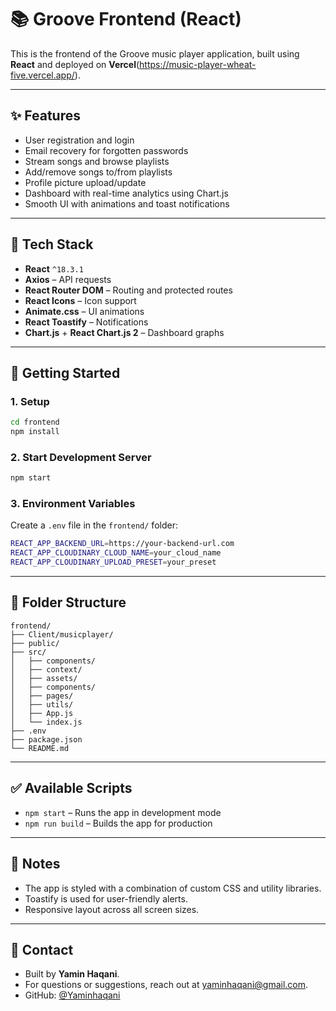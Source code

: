 # 📚 Groove Frontend (React)

This is the frontend of the Groove music player application, built using **React** and deployed on **Vercel**(https://music-player-wheat-five.vercel.app/).

---

## ✨ Features

* User registration and login
* Email recovery for forgotten passwords
* Stream songs and browse playlists
* Add/remove songs to/from playlists
* Profile picture upload/update
* Dashboard with real-time analytics using Chart.js
* Smooth UI with animations and toast notifications

---

## 🧩 Tech Stack

* **React** `^18.3.1`
* **Axios** – API requests
* **React Router DOM** – Routing and protected routes
* **React Icons** – Icon support
* **Animate.css** – UI animations
* **React Toastify** – Notifications
* **Chart.js** + **React Chart.js 2** – Dashboard graphs

---

## 🚀 Getting Started

### 1. Setup

```bash
cd frontend
npm install
```

### 2. Start Development Server

```bash
npm start
```

### 3. Environment Variables

Create a `.env` file in the `frontend/` folder:

```bash
REACT_APP_BACKEND_URL=https://your-backend-url.com
REACT_APP_CLOUDINARY_CLOUD_NAME=your_cloud_name
REACT_APP_CLOUDINARY_UPLOAD_PRESET=your_preset
```

---

## 👀 Folder Structure

```plaintext
frontend/
├── Client/musicplayer/
├── public/
├── src/
│   ├── components/
│   ├── context/
│   ├── assets/
│   ├── components/
│   ├── pages/
│   ├── utils/
│   ├── App.js
│   └── index.js
├── .env
├── package.json
└── README.md
```

---

## ✅ Available Scripts

* `npm start` – Runs the app in development mode
* `npm run build` – Builds the app for production

---

## 📄 Notes

* The app is styled with a combination of custom CSS and utility libraries.
* Toastify is used for user-friendly alerts.
* Responsive layout across all screen sizes.

---

## 📧 Contact

* Built by **Yamin Haqani**.
* For questions or suggestions, reach out at [yaminhaqani@gmail.com](mailto:yaminhaqani@gmail.com).
* GitHub: [@Yaminhaqani](https://github.com/Yaminhaqani)

